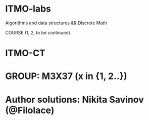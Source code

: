 # ITMO-labs
Algorithms and data structures &amp;&amp; Discrete Math

COURSE (1, 2, to be continued)

# ITMO-CT
# GROUP: M3X37 (x in {1, 2..})
# Author solutions: Nikita Savinov (@Filolace)
